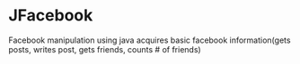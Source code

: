 # JFacebook
Facebook manipulation using java
 acquires basic facebook information(gets posts, writes post, gets friends, counts # of friends)
